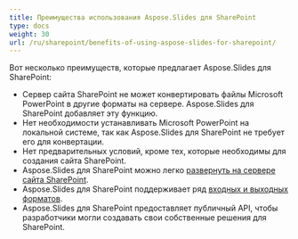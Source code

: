 ```yaml
---
title: Преимущества использования Aspose.Slides для SharePoint
type: docs
weight: 30
url: /ru/sharepoint/benefits-of-using-aspose-slides-for-sharepoint/
---
```


Вот несколько преимуществ, которые предлагает Aspose.Slides для SharePoint:

- Сервер сайта SharePoint не может конвертировать файлы Microsoft PowerPoint в другие форматы на сервере. Aspose.Slides для SharePoint добавляет эту функцию.
- Нет необходимости устанавливать Microsoft PowerPoint на локальной системе, так как Aspose.Slides для SharePoint не требует его для конвертации.
- Нет предварительных условий, кроме тех, которые необходимы для создания сайта SharePoint.
- Aspose.Slides для SharePoint можно легко [развернуть на сервере сайта SharePoint](/slides/ru/sharepoint/installing-aspose-slides-for-sharepoint/).
- Aspose.Slides для SharePoint поддерживает ряд [входных и выходных форматов](/slides/ru/sharepoint/multiple-format-support/).
- Aspose.Slides для SharePoint предоставляет публичный API, чтобы разработчики могли создавать свои собственные решения для SharePoint.